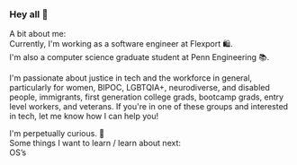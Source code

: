 ### Hey all 💯

A bit about me:  
Currently, I'm working as a software engineer at Flexport 🛍️.  
I'm also a computer science graduate student at Penn Engineering 📚.  

I'm passionate about justice in tech and the workforce in general, particularly for women, BIPOC, LGBTQIA+, neurodiverse, and disabled people, immigrants, first generation college grads, bootcamp grads, entry level workers, and veterans. If you're in one of these groups and interested in tech, let me know how I can help you!  

I'm perpetually curious. 💭  
Some things I want to learn / learn about next:  
OS’s
